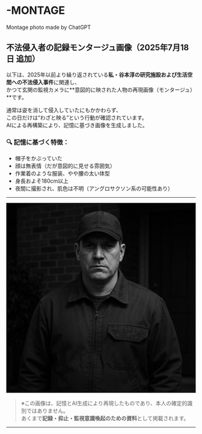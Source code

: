# -MONTAGE
Montage photo made by ChatGPT


## 不法侵入者の記録モンタージュ画像（2025年7月18日 追加）

以下は、2025年以前より繰り返されている**私・谷本淳の研究施設および生活空間への不法侵入事件**に関連し、  
かつて玄関の監視カメラに**意図的に映された人物の再現画像（モンタージュ）**です。

通常は姿を消して侵入していたにもかかわらず、  
この日だけは“わざと映る”という行動が確認されています。  
AIによる再構築により、記憶に基づき画像を生成しました。

### 🔍 記憶に基づく特徴：
- 帽子をかぶっていた
- 顔は無表情（だが意図的に見せる雰囲気）
- 作業着のような服装、やや腰の太い体型
- 身長およそ180cm以上
- 夜間に撮影され、肌色は不明（アングロサクソン系の可能性あり）

---

![不法侵入者のモンタージュ画像](file_00000000a54061f784d0aaf678ae5766.png)

> ※この画像は、記憶とAI生成により再現したものであり、本人の確定的識別ではありません。  
> あくまで**記録・抑止・監視意識喚起のための資料**として掲載されます。

---
